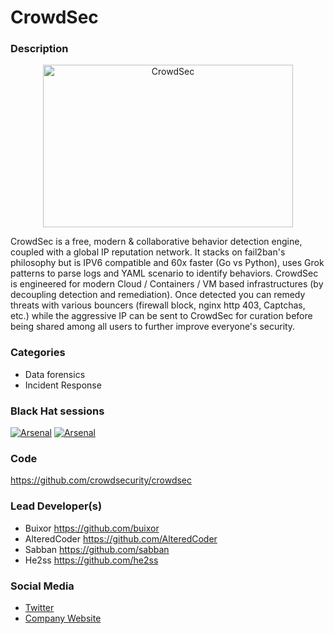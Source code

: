 # CrowdSec

### Description

<p align="center">
<img src="https://github.com/crowdsecurity/crowdsec-docs/blob/main/crowdsec-docs/static/img/crowdsec_logo.png" alt="CrowdSec" title="CrowdSec" width="400" height="260"/>
</p>

CrowdSec is a free, modern & collaborative behavior detection engine, coupled with a global IP reputation network. It stacks on fail2ban's philosophy but is IPV6 compatible and 60x faster (Go vs Python), uses Grok patterns to parse logs and YAML scenario to identify behaviors. CrowdSec is engineered for modern Cloud / Containers / VM based infrastructures (by decoupling detection and remediation). Once detected you can remedy threats with various bouncers (firewall block, nginx http 403, Captchas, etc.) while the aggressive IP can be sent to CrowdSec for curation before being shared among all users to further improve everyone's security.

### Categories

* Data forensics
* Incident Response
  
### Black Hat sessions

[![Arsenal](https://raw.githubusercontent.com/toolswatch/badges/master/arsenal/asia/2022.svg)](https://www.blackhat.com/asia-22/arsenal/schedule/index.html#crowdsec-the-open-source-and-participative-ips-25857)
[![Arsenal](https://raw.githubusercontent.com/toolswatch/badges/master/arsenal/usa/2022.svg)](https://www.blackhat.com/us-22/arsenal/schedule/index.html#crowdsec---the-network-effect-of-cybersecurity-26573)

### Code
https://github.com/crowdsecurity/crowdsec

### Lead Developer(s)

* Buixor https://github.com/buixor
* AlteredCoder https://github.com/AlteredCoder
* Sabban https://github.com/sabban
* He2ss https://github.com/he2ss

### Social Media
* [Twitter](https://twitter.com/Crowd_Security)
* [Company Website](https://www.crowdsec.net/)
